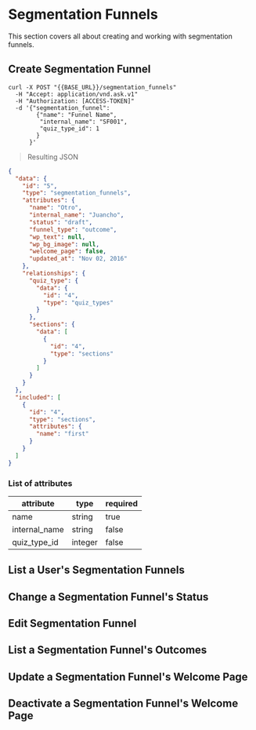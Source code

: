 # Segmentation Funnels

This section covers all about creating and working with segmentation funnels.

## Create Segmentation Funnel

```shell
curl -X POST "{{BASE_URL}}/segmentation_funnels"
  -H "Accept: application/vnd.ask.v1"
  -H "Authorization: [ACCESS-TOKEN]"
  -d '{"segmentation_funnel":
  		{"name": "Funnel Name",
  		 "internal_name": "SF001",
  		 "quiz_type_id": 1
  		}
	  }'
```

> Resulting JSON

```json
{
  "data": {
    "id": "5",
    "type": "segmentation_funnels",
    "attributes": {
      "name": "Otro",
      "internal_name": "Juancho",
      "status": "draft",
      "funnel_type": "outcome",
      "wp_text": null,
      "wp_bg_image": null,
      "welcome_page": false,
      "updated_at": "Nov 02, 2016"
    },
    "relationships": {
      "quiz_type": {
        "data": {
          "id": "4",
          "type": "quiz_types"
        }
      },
      "sections": {
        "data": [
          {
            "id": "4",
            "type": "sections"
          }
        ]
      }
    }
  },
  "included": [
    {
      "id": "4",
      "type": "sections",
      "attributes": {
        "name": "first"
      }
    }
  ]
}
```

### List of attributes

attribute | type | required
----------|------|---------
name | string | true
internal_name | string | false
quiz_type_id | integer | false


## List a User's Segmentation Funnels


## Change a Segmentation Funnel's Status


## Edit Segmentation Funnel


## List a Segmentation Funnel's Outcomes


## Update a Segmentation Funnel's Welcome Page


## Deactivate a Segmentation Funnel's Welcome Page

